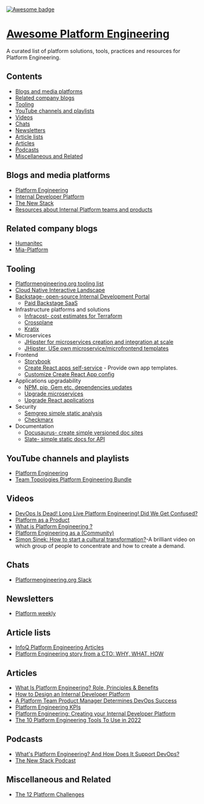 [![Awesome badge](https://awesome.re/badge.svg)](https://github.com/sindresorhus/awesome)

# [Awesome Platform Engineering](https://shospodarets.github.io/awesome-platform-engineering/)

A curated list of platform solutions, tools, practices and resources for Platform Engineering.

## Contents

- [Blogs and media platforms](#blogs-and-media-platforms)
- [Related company blogs](#related-company-blogs)
- [Tooling](#tooling)
- [YouTube channels and playlists](#youtube-channels-and-playlists)
- [Videos](#videos)
- [Chats](#chats)
- [Newsletters](#newsletters)
- [Article lists](#article-lists)
- [Articles](#articles)
- [Podcasts](#podcasts)
- [Miscellaneous and Related](#miscellaneous-and-related)

## Blogs and media platforms
- [Platform Engineering](https://platformengineering.org)
- [Internal Developer Platform](https://internaldeveloperplatform.org)
- [The New Stack](https://thenewstack.io/)
- [Resources about Internal Platform teams and products](https://internalplatforms.com)

## Related company blogs

- [Humanitec](https://humanitec.com/blog)
- [Mia-Platform](https://blog.mia-platform.eu/en)

## Tooling

- [Platformengineering.org tooling list](https://platformengineering.org/platform-tooling)
- [Cloud Native Interactive Landscape](https://landscape.cncf.io/)
- [Backstage- open-source Internal Development Portal](https://backstage.io/)
    - [Paid Backstage SaaS](https://roadie.io/)
- Infrastructure platforms and solutions
    - [Infracost- cost estimates for Terraform](https://github.com/infracost/infracost)
    - [Crossplane](https://www.crossplane.io/)
    - [Kratix](https://kratix.io/)
- Microservices
  	- [JHipster for microservices creation and integration at scale](https://www.jhipster.tech/)
    - [JHipster, USe own microservice/microfrontend templates](https://www.jhipster.tech/modules/creating-a-blueprint/#-creating-a-blueprint)
- Frontend
    - [Storybook](https://storybook.js.org/)
    - [Create React apps self-service](https://create-react-app.dev/docs/custom-templates/) - Provide own app templates.
    - [Customize Create React App config](https://github.com/dilanx/craco)
- Applications upgradability
    - [NPM, pip, Gem etc. dependencies updates](https://github.com/renovatebot/renovate)
    - [Upgrade microservices](https://www.jhipster.tech/upgrading-an-application/#-upgrading-an-application)
    - [Upgrade React applications](https://github.com/reactjs/react-codemod)
- Security
    - [Semgrep simple static analysis](https://semgrep.dev/)
    - [Checkmarx](https://checkmarx.com/)
- Documentation
    - [Docusaurus- create simple versioned doc sites](https://jamstack.org/generators/docusaurus/)
    - [Slate- simple static docs for API](https://github.com/slatedocs/slate)

## YouTube channels and playlists

- [Platform Engineering](https://www.youtube.com/@PlatformEngineering)
- [Team Topologies Platform Engineering Bundle](https://www.youtube.com/watch?v=7yaiiQHNKpM&list=PLYTh9n7QJnzS3bZ6bmoLaTaKPzhSmlnL1&ab_channel=TeamTopologies)

## Videos

- [DevOps Is Dead! Long Live Platform Engineering! Did We Get Confused?](https://www.youtube.com/watch?app=desktop&v=9_v77YiSGEY&ab_channel=DevOpsToolkit)
- [Platform as a Product](https://www.youtube.com/watch?v=b8YHCDMxqfg&ab_channel=PlatformEngineering)
- [What is Platform Engineering ?](https://www.youtube.com/watch?v=0uuOJ1gzcyE&ab_channel=PlatformsandBeyond)
- [Platform Engineering as a (Community)](https://www.youtube.com/watch?v=4N2ywun-wTE&ab_channel=GOTOConferences)
- [Simon Sinek: How to start a cultural transformation?](https://www.youtube.com/watch?v=zClAdLw4yRI&ab_channel=DenkProducties)-A brilliant video on which group of people to concentrate and how to create a demand.

## Chats

- [Platformengineering.org Slack](https://platformengineering.org/slack-rd)

## Newsletters

- [Platform weekly](https://platformweekly.com/)

## Article lists

- [InfoQ Platform Engineering Articles](https://www.infoq.com/platformengineering/)
- [Platform Engineering story from a CTO: WHY, WHAT, HOW](https://medium.com/agorapulse-stories/platform-engineering-part-1-why-the-evolution-of-developer-cognitive-load-9f36f5cc2888)

## Articles
- [What Is Platform Engineering? Role, Principles & Benefits](https://spacelift.io/blog/what-is-platform-engineering)
- [How to Design an Internal Developer Platform](https://blog.container-solutions.com/how-to-design-an-internal-developer-platform)
- [A Platform Team Product Manager Determines DevOps Success](https://thenewstack.io/a-platform-team-product-manager-determines-devops-success/)
- [Platform Engineering KPIs](https://medium.com/wise-engineering/platform-engineering-kpis-6a3215f0ee14)
- [Platform Engineering: Creating your Internal Developer Platform](https://medium.com/contino-engineering/creating-your-internal-developer-platform-part-2-65ff217cecd6)
- [The 10 Platform Engineering Tools To Use in 2022](https://medium.com/@rphilogene/the-10-platform-engineering-tools-to-use-in-2022-c2cbf2561f77)

## Podcasts

- [What's Platform Engineering? And How Does It Support DevOps?](https://www.listennotes.com/podcasts/the-new-stack/whats-platform-engineering-uoN5mXizUpP/)
- [The New Stack Podcast](https://www.listennotes.com/podcasts/the-new-stack-podcast-the-new-stack-2tdxfCmwZr6/)

## Miscellaneous and Related

- [The 12 Platform Challenges](https://www.syntasso.io/post/the-12-platform-challenges-of-christmas)

